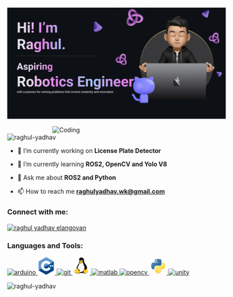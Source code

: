 ![MasterHead](https://raw.githubusercontent.com/Raghul-Yadhav/Raghul-Yadhav/refs/heads/main/image.png)

<img align="right" alt="Coding" width="400" src="https://www.sciencefriday.com/wp-content/uploads/2023/05/ezgif.com-optimize.gif">
<p align="left"> <img src="https://komarev.com/ghpvc/?username=raghul-yadhav&label=Profile%20views&color=0e75b6&style=flat" alt="raghul-yadhav" /> </p>

- 🔭 I’m currently working on **License Plate Detector**

- 🌱 I’m currently learning **ROS2, OpenCV and Yolo V8**

- 💬 Ask me about **ROS2 and Python**

- 📫 How to reach me **raghulyadhav.wk@gmail.com**

<h3 align="left">Connect with me:</h3>
<p align="left">
<a href="https://linkedin.com/in/raghul yadhav elangovan" target="blank"><img align="center" src="https://raw.githubusercontent.com/rahuldkjain/github-profile-readme-generator/master/src/images/icons/Social/linked-in-alt.svg" alt="raghul yadhav elangovan" height="30" width="40" /></a>
</p>

<h3 align="left">Languages and Tools:</h3>
<p align="left"> <a href="https://www.arduino.cc/" target="_blank" rel="noreferrer"> <img src="https://cdn.worldvectorlogo.com/logos/arduino-1.svg" alt="arduino" width="40" height="40"/> </a> <a href="https://www.w3schools.com/cpp/" target="_blank" rel="noreferrer"> <img src="https://raw.githubusercontent.com/devicons/devicon/master/icons/cplusplus/cplusplus-original.svg" alt="cplusplus" width="40" height="40"/> </a> <a href="https://git-scm.com/" target="_blank" rel="noreferrer"> <img src="https://www.vectorlogo.zone/logos/git-scm/git-scm-icon.svg" alt="git" width="40" height="40"/> </a> <a href="https://www.linux.org/" target="_blank" rel="noreferrer"> <img src="https://raw.githubusercontent.com/devicons/devicon/master/icons/linux/linux-original.svg" alt="linux" width="40" height="40"/> </a> <a href="https://www.mathworks.com/" target="_blank" rel="noreferrer"> <img src="https://upload.wikimedia.org/wikipedia/commons/2/21/Matlab_Logo.png" alt="matlab" width="40" height="40"/> </a> <a href="https://opencv.org/" target="_blank" rel="noreferrer"> <img src="https://www.vectorlogo.zone/logos/opencv/opencv-icon.svg" alt="opencv" width="40" height="40"/> </a> <a href="https://www.python.org" target="_blank" rel="noreferrer"> <img src="https://raw.githubusercontent.com/devicons/devicon/master/icons/python/python-original.svg" alt="python" width="40" height="40"/> </a> <a href="https://unity.com/" target="_blank" rel="noreferrer"> <img src="https://www.vectorlogo.zone/logos/unity3d/unity3d-icon.svg" alt="unity" width="40" height="40"/> </a> </p>


<p><img align="center" src="https://github-readme-streak-stats.herokuapp.com/?user=raghul-yadhav&" alt="raghul-yadhav" /></p>
